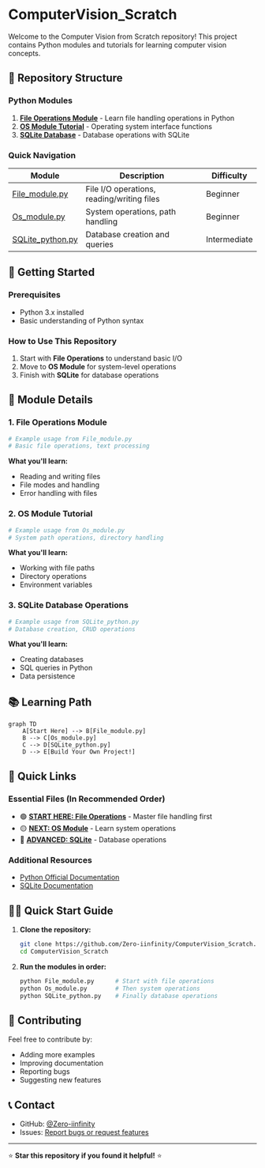 # ComputerVision_Scratch

Welcome to the Computer Vision from Scratch repository! This project contains Python modules and tutorials for learning computer vision concepts.

## 📁 Repository Structure

### Python Modules
1. **[File Operations Module](File_module.py)** - Learn file handling operations in Python
2. **[OS Module Tutorial](Os_module.py)** - Operating system interface functions
3. **[SQLite Database](SQLite_python.py)** - Database operations with SQLite

### Quick Navigation
| Module | Description | Difficulty |
|--------|-------------|------------|
| [File_module.py](File_module.py) | File I/O operations, reading/writing files | Beginner |
| [Os_module.py](Os_module.py) | System operations, path handling | Beginner |
| [SQLite_python.py](SQLite_python.py) | Database creation and queries | Intermediate |

## 🚀 Getting Started

### Prerequisites
- Python 3.x installed
- Basic understanding of Python syntax

### How to Use This Repository
1. Start with **File Operations** to understand basic I/O
2. Move to **OS Module** for system-level operations  
3. Finish with **SQLite** for database operations

## 📖 Module Details

### 1. File Operations Module
```python
# Example usage from File_module.py
# Basic file operations, text processing
```
**What you'll learn:**
- Reading and writing files
- File modes and handling
- Error handling with files

### 2. OS Module Tutorial  
```python
# Example usage from Os_module.py
# System path operations, directory handling
```
**What you'll learn:**
- Working with file paths
- Directory operations
- Environment variables

### 3. SQLite Database Operations
```python
# Example usage from SQLite_python.py  
# Database creation, CRUD operations
```
**What you'll learn:**
- Creating databases
- SQL queries in Python
- Data persistence

## 📚 Learning Path

```mermaid
graph TD
    A[Start Here] --> B[File_module.py]
    B --> C[Os_module.py]
    C --> D[SQLite_python.py]
    D --> E[Build Your Own Project!]
```

## 🔗 Quick Links

### Essential Files (In Recommended Order)
- 🟢 [**START HERE: File Operations**](File_module.py) - Master file handling first
- 🟡 [**NEXT: OS Module**](Os_module.py) - Learn system operations  
- 🔴 [**ADVANCED: SQLite**](SQLite_python.py) - Database operations

### Additional Resources
- [Python Official Documentation](https://docs.python.org/3/)
- [SQLite Documentation](https://sqlite.org/docs.html)

## 🏃‍♂️ Quick Start Guide

1. **Clone the repository:**
   ```bash
   git clone https://github.com/Zero-iinfinity/ComputerVision_Scratch.git
   cd ComputerVision_Scratch
   ```

2. **Run the modules in order:**
   ```bash
   python File_module.py      # Start with file operations
   python Os_module.py        # Then system operations
   python SQLite_python.py    # Finally database operations
   ```

## 🤝 Contributing

Feel free to contribute by:
- Adding more examples
- Improving documentation
- Reporting bugs
- Suggesting new features


## 📞 Contact

- GitHub: [@Zero-iinfinity](https://github.com/Zero-iinfinity)
- Issues: [Report bugs or request features](https://github.com/Zero-iinfinity/ComputerVision_Scratch/issues)

---
⭐ **Star this repository if you found it helpful!** ⭐
